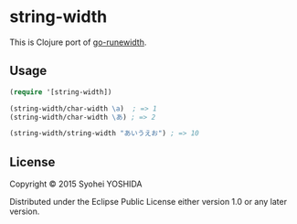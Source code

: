 # string-width

This is Clojure port of [go-runewidth](https://github.com/mattn/go-runewidth).

## Usage

```clojure
(require '[string-width])

(string-width/char-width \a)  ; => 1
(string-width/char-width \あ) ; => 2

(string-width/string-width "あいうえお") ; => 10
```

## License

Copyright © 2015 Syohei YOSHIDA

Distributed under the Eclipse Public License either version 1.0 or any later version.
